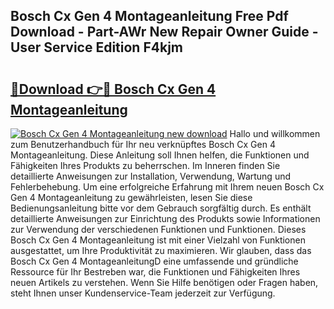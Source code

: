 ## Bosch Cx Gen 4 Montageanleitung Free Pdf Download - Part-AWr New Repair Owner Guide - User Service Edition F4kjm

# <h2><a href="http://df8tduk.blite.top/?on=Bosch+Cx+Gen+4+Montageanleitung">🔗Download 👉🔴 Bosch Cx Gen 4 Montageanleitung</a></h2>

[![Bosch Cx Gen 4 Montageanleitung new download](https://i.imgur.com/lujVjoI.png)](http://df8tduk.blite.top/?on=Bosch+Cx+Gen+4+Montageanleitung)
Hallo und willkommen zum Benutzerhandbuch für Ihr neu verknüpftes Bosch Cx Gen 4 Montageanleitung. Diese Anleitung soll Ihnen helfen, die Funktionen und Fähigkeiten Ihres Produkts zu beherrschen. Im Inneren finden Sie detaillierte Anweisungen zur Installation, Verwendung, Wartung und Fehlerbehebung. Um eine erfolgreiche Erfahrung mit Ihrem neuen Bosch Cx Gen 4 Montageanleitung zu gewährleisten, lesen Sie diese Bedienungsanleitung bitte vor dem Gebrauch sorgfältig durch. Es enthält detaillierte Anweisungen zur Einrichtung des Produkts sowie Informationen zur Verwendung der verschiedenen Funktionen und Funktionen. Dieses Bosch Cx Gen 4 Montageanleitung ist mit einer Vielzahl von Funktionen ausgestattet, um Ihre Produktivität zu maximieren. Wir glauben, dass das Bosch Cx Gen 4 MontageanleitungD eine umfassende und gründliche Ressource für Ihr Bestreben war, die Funktionen und Fähigkeiten Ihres neuen Artikels zu verstehen. Wenn Sie Hilfe benötigen oder Fragen haben, steht Ihnen unser Kundenservice-Team jederzeit zur Verfügung.
